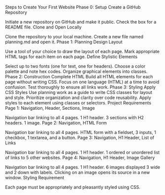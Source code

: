 Steps to Create Your First Website
Phase 0: Setup
Create a GitHub Repository

Initiate a new repository on GitHub and make it public.
Check the box for a README file.
Clone and Open Locally

Clone the repository to your local machine.
Create a new file named planning.md and open it.
Phase 1: Planning
Design Layout

Use a tool of your choice to draw the layout of each page.
Mark appropriate HTML tags for each item on each page.
Define Stylistic Elements

Select up to two fonts (one for text, one for headers).
Choose a color palette and note hex codes.
Organize graphical elements into classes.
Phase 2: Construction
Complete HTML
Build all HTML elements for each page without writing CSS.
Focus on one language (HTML) at a time to avoid confusion.
Test thoroughly to ensure all links work.
Phase 3: Styling
Apply CSS Styles
Use planning work as a guide to write CSS classes for layout and style.
Prioritize organization and clarity over code reusability.
Apply styles to each element using classes or selectors.
Project Requirements
Page 1: Navigation, Header, Sections, Image

Navigation bar linking to all 4 pages.
1 H1 header.
3 sections with H2 headers.
1 image.
Page 2: Navigation, HTML Form

Navigation bar linking to all 4 pages.
HTML form with a fieldset, 3 inputs, 1 checkbox, 1 textarea, and a button.
Page 3: Navigation, H1 Header, List of Links

Navigation bar linking to all 4 pages.
1 H1 header.
1 ordered or unordered list of links to 5 other websites.
Page 4: Navigation, H1 Header, Image Gallery

Navigation bar linking to all 4 pages.
1 H1 header.
6 images displayed 3 wide and 2 down with labels.
Clicking on an image opens its source in a new window.
Styling Requirement

Each page must be appropriately and pleasantly styled using CSS.
